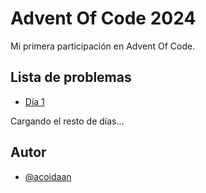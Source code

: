 
# Advent Of Code 2024

Mi primera participación en Advent Of Code.

## Lista de problemas

- [Día 1](https://adventofcode.com/2024/day/1)

Cargando el resto de días...

## Autor

- [@acoidaan](https://www.github.com/acoidaan)
